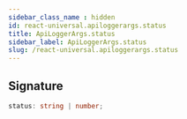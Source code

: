 ```yaml
---
sidebar_class_name : hidden
id: react-universal.apiloggerargs.status
title: ApiLoggerArgs.status
sidebar_label: ApiLoggerArgs.status
slug: /react-universal.apiloggerargs.status
---
```






## Signature

```typescript
status: string | number;
```
